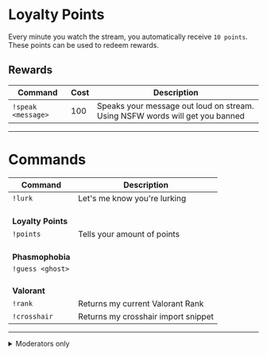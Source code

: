 # Loyalty Points

Every minute you watch the stream, you automatically receive `10 points`. These points can be used to redeem rewards.

## Rewards

| Command | Cost | Description |
|---------|-------------|------|
| `!speak <message>` | 100 | Speaks your message out loud on stream. Using NSFW words will get you banned |

---

# Commands

| Command | Description |
|---------|-------------|
| `!lurk` | Let's me know you're lurking |
| &nbsp;<br> **Loyalty Points** |
| `!points` | Tells your amount of points |
| &nbsp;<br> **Phasmophobia** |
| `!guess <ghost>` | |
| &nbsp;<br> **Valorant** |
| `!rank` | Returns my current Valorant Rank |
| `!crosshair` | Returns my crosshair import snippet |

---

<details>

<summary>Moderators only</summary>

| Command | Description | 
|---------|-------------|
| **Loyalty Points** |
| `!points set <userName> <points>` | Sets the amount of points of a user |
| `!points add <userName> <points>` | Adds an amount of points to a user |

</details>
